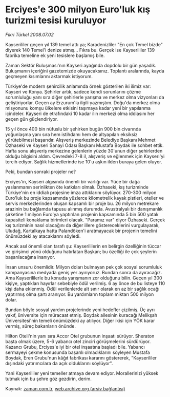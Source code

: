 # Erciyes'e 300 milyon Euro'luk kış turizmi tesisi kuruluyor

*Fikri Türkel 2008.07.02*

<tr><td class="metin" colspan="2" style="padding-top: 20px; padding-left: 5px; padding-right: 10px;">Kayserililer geçen yıl 139 temel attı ya; Karadenizliler "En çok Temel bizde" diyerek 140 Temel'i denize atmış... Fıkra bu. Gerçek ise Kayserililer 139 fabrika temeline ek yeni tesislere başlamış bile.</td></tr><tr><td class="metin" colspan="2" style="padding-top: 20px; padding-left: 5px; padding-right: 10px;"><p>Zaman Sektör Buluşması'nın Kayseri ayağında dopdolu bir gün yaşadık. Buluşmanın içeriğini gazetemizde okuyacaksınız. Toplantı aralarında, kayda geçmeyen kısımlarını aktarmak istiyorum.
<p>Türkiye'de modern şehircilik anlamında örnek gösterilen iki ilimiz var: Kayseri ve Konya. Şehirler artık, sadece kendi sorunlarını çözme sorumluluğu yanı sıra diğer şehirlerle yarışma ve merkez olma vizyonları da geliştiriyorlar. Geçen ay Erzurum'la ilgili yazmıştım. Doğu'da merkez olma misyonunu komşu ülkelere etkisini taşımaya kadar yeni bir yapılanma içindeler. Kayseri de etrafındaki 10 kadar ilin merkezi olma iddiasını her geçen gün güçlendiriyor.
<p>15 yıl önce 400 bin nüfuslu bir şehirken bugün 900 bin civarında yoğunlaşma yanı sıra hem istihdamı hem de altyapıları eksiksiz yürütebilmesi başarıdır. Alışveriş merkezinde Belediye Başkanı Mehmet Özhaseki ve Kayseri Sanayi Odası Başkanı Mustafa Boydak ile sohbet ettik. Hafta sonu alışveriş merkezine gelenlerin yüzde 30'unun diğer şehirlerden olduğu bilgisini aldım. Çevredeki 7-8 il, alışveriş ve eğlenmek için Kayseri'yi tercih ediyor. Sağlık hizmetlerinde ise 10'u aşkın ilden buraya gelen oluyor. 
<p>Peki, bundan sonraki projeler ne?
<p>Erciyes'in, Kayseri algısında önemli bir varlığı var. Yüce bir dağa yaslanmanın serinlikten öte katkıları olmalı. Özhaseki, kış turizminde Türkiye'nin en iddialı projesine imza attıklarını söylüyor. 270-300 milyon Euro'luk bu proje kapsamında yüzlerce kilometrelik kayak pistleri, oteller ve servis merkezlerinden oluşan kapsamlı bir proje bu. 26 milyon metrekare arazinin bu bağlamda tapusu alınmış durumda. Avustralyalı bir danışmanlık şirketine 1 milyon Euro'ya yaptırılan projenin kapsamında 5 bin 500 yatak kapasiteli konaklama birimleri olacak. "Paramız var" diyor Özhaseki. Gerçek kış turizminin nasıl olacağını da diğer illere göstereceklerini vurgulayarak, Uludağ, Kartalkaya hatta Palandöken'i aratmayacak bir projenin temelini önümüzdeki ay atacaklarını söyledi.
<p>Ancak asıl önemli olan tarafı şu: Kayserililerin en belirgin özelliğinin tüccar ve girişimci yönü olduğunu hatırlatan Başkan; bu özelliği ile çok şeylerin başarılacağına inanıyor. 
<p>İnsan unsuru önemlidir. Milyon doları bulmayan pek çok sosyal sorumluluk kampanyasına medyada geniş yer ayırıyoruz. Bundan sonra da ayıracağız. Ama Kayserililerle bu konuda yarışmanın zor olduğunu bilin. Geçen yıl 300 kişiye, yaptıkları hayırlar sebebiyle ödül verilmiş. 6 ay önce de bu listeye 110 kişi daha eklenmiş. Ödül verilenlerde alt sınır olarak en az bir sağlık ocağı yaptırmış olma şartı aranıyor. Bu yardımların toplam miktarı 500 milyon dolar.
<p>Bundan böyle sosyal yardım projelerinde yeni hedefler çizilmiş. Üç ayrı vakıf, üniversite için müracaat etmiş. Boydak ailesinin kuracağı Melikşah Üniversitesi'nin temeli önümüzdeki ay atılıyor. Diğer ikisi için YÖK karar vermiş, süreç bakanların önünde. 
<p>Hilton Oteli'nin yanı sıra Accor Otel grubunun inşaatı sürüyor. Sheraton başta olmak üzere, 5-6 yabancı otel zinciri görüşmelerini sürdürüyor. Kazancı Grubu, Erciyes'e iyi bir otel inşaatına başladı bile. Yabancı sermayeyi çekme konusunda başarılı olmadıklarını söyleyen Mustafa Boydak, Eren Grubu'nun kâğıt fabrikası kararını göstererek, "Kayserililer dışındaki yatırımcılara da açık olduklarını söylüyor". 
<p>Yani Kayserililer yeni temeller atmaya devam ediyor. Morallerinizi yüksek tutmak için bu şehre göz gezdirin, derim.<br/></p></p></p></p></p></p></p></p></p></p></td></tr>

Kaynak: [zaman.com.tr](http://zaman.com.tr/yazar.do?yazino=709047), [web.archive.org (arşiv bağlantısı)](http://web.archive.org/web/20080828123756/http://zaman.com.tr:80/yazar.do?yazino=709047)
